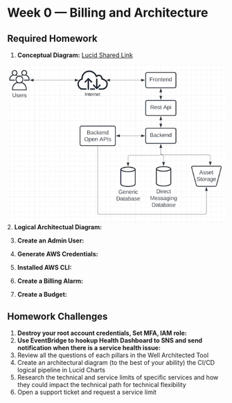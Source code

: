 # Week 0 — Billing and Architecture

## Required Homework

   1. **Conceptual Diagram:**
      [Lucid Shared Link](https://lucid.app/lucidchart/caf757ed-d7ec-4e83-aee7-c3b569b8f615/edit?viewport_loc=-13%2C9%2C1579%2C833%2C0_0&invitationId=inv_2659dc32-9e1e-429d-a0e0-54c406de6f68)

![Conceptual Diagram](assets/week-0_Conceptual_Diagram_Murat.png)
   2. **Logical Architectual Diagram:**
   
   3. **Create an Admin User:**
   
   4. **Generate AWS Credentials:**
   
   5. **Installed AWS CLI:**
   
   6. **Create a Billing Alarm:**
   
   7. **Create a Budget:**
##  Homework Challenges
   1. **Destroy your root account credentials, Set MFA, IAM role:**
   2. **Use EventBridge to hookup Health Dashboard to SNS and send notification when there is a service health issue:**
   3. Review all the questions of each pillars in the Well Architected Tool
   4. Create an architectural diagram (to the best of your ability) the CI/CD logical pipeline in Lucid Charts
   5. Research the technical and service limits of specific services and how they could impact the technical path for technical flexibility
   6. Open a support ticket and request a service limit
